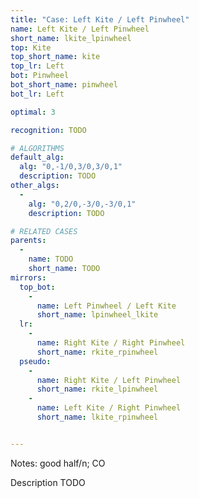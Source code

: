 ```yaml
---
title: "Case: Left Kite / Left Pinwheel"
name: Left Kite / Left Pinwheel
short_name: lkite_lpinwheel
top: Kite
top_short_name: kite
top_lr: Left
bot: Pinwheel
bot_short_name: pinwheel
bot_lr: Left

optimal: 3

recognition: TODO

# ALGORITHMS
default_alg:
  alg: "0,-1/0,3/0,3/0,1"
  description: TODO
other_algs:
  -
    alg: "0,2/0,-3/0,-3/0,1"
    description: TODO

# RELATED CASES
parents:
  -
    name: TODO
    short_name: TODO
mirrors:
  top_bot:
    -
      name: Left Pinwheel / Left Kite
      short_name: lpinwheel_lkite
  lr:
    -
      name: Right Kite / Right Pinwheel
      short_name: rkite_rpinwheel
  pseudo:
    -
      name: Right Kite / Left Pinwheel
      short_name: rkite_lpinwheel
    -
      name: Left Kite / Right Pinwheel
      short_name: lkite_rpinwheel


---
```


Notes: good half/n; CO

Description TODO

